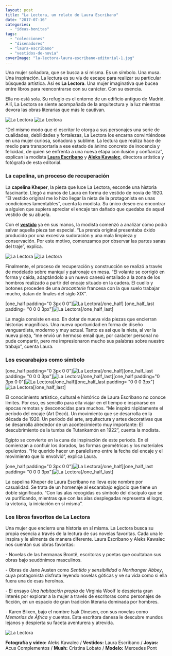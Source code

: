 ```yaml
---
layout: post
title: "La Lectora, un relato de Laura Escribano"
date: "2017-07-16"
categories: 
  - "ideas-bonitas"
tags: 
  - "colecciones"
  - "disenadores"
  - "laura-escribano"
  - "vestidos-de-novia"
coverImage: "la-lectora-laura-escribano-editorial-1.jpg"
---
```


Una mujer soñadora, que se busca a sí misma. Es un símbolo. Una musa. Una inspiración. La lectura es su vía de escape para realizar su particular búsqueda artística. Así es **La Lectora**. Una mujer imaginativa que bucea entre libros para reencontrarse con su carácter. Con su esencia.

Ella no está sola. Su refugio es el entorno de un edificio antiguo de Madrid. Allí, La Lectora se siente acompañada de la arquitectura y la luz mientras devora las obras literarias que más le cautivan.

![La Lectora](/images/la-lectora-laura-escribano-editorial-2.jpg) ![La Lectora](/images/la-lectora-laura-escribano-editorial-3.jpg)

“Del mismo modo que el escritor le otorga a sus personajes una serie de cualidades, debilidades y fortalezas, La Lectora los encarna convirtiéndose en una mujer curiosa, soñadora y sublime. La lectura que realiza hace de medio para transportarla a ese estado de ánimo concreto de inocencia y felicidad, de quien se enfrenta a una nueva etapa con ilusión y confianza”, explican la modista [**Laura Escribano**](https://www.lauraescribanoatelier.com/) y [**Aleks Kawalec**](http://www.alekskawalec.com), directora artística y fotógrafa de esta editorial.

### La capelina, un proceso de recuperación

La **capelina Kheper**, la pieza que luce La Lectora, esconde una historia fascinante. Llegó a manos de Laura en forma de vestido de novia de 1920. “El vestido original me lo hizo llegar la nieta de la protagonista en unas condiciones lamentables”, cuenta la modista. Su único deseo era encontrar a alguien que supiera apreciar el encaje tan dañado que quedaba de aquel vestido de su abuela.

Con el [**vestido**](https://petitpleasures.com/vestidos-de-novia/) ya en sus manos, la modista comenzó a analizar cómo podía salvar aquella pieza tan especial. “La prenda original presentaba óxido producido por una excesiva sudoración y una mala limpieza y conservación. Por este motivo, comenzamos por observar las partes sanas del traje”, explica.

![La Lectora](/images/la-lectora-laura-escribano-editorial-4.jpg) ![La Lectora](/images/la-lectora-laura-escribano-editorial-5.jpg)

Finalmente, el proceso de recuperación y construcción se realizó a través de modelado sobre maniquí y patronaje en mesa. “El volante se corrigió en forma y caída, adaptándolo a un nuevo canesú entallado a la zona de los hombros realizado a partir del encaje situado en la cadera. El cuello y botones proceden de una _brocanterie_ francesa con la que suelo trabajar mucho, datan de finales del siglo XIX”.

\[one\_half padding="0 3px 0 0"\]![La Lectora](/images/la-lectora-laura-escribano-editorial-6.jpg)\[/one\_half\] \[one\_half\_last padding= "0 0 0 3px"\]![La Lectora](/images/la-lectora-laura-escribano-editorial-7.jpg)\[/one\_half\_last\]

La magia consiste en eso. En dotar de nueva vida piezas que encierran historias magníficas. Una nueva oportunidad en forma de diseño vanguardista, moderno y muy actual. Tanto es así que la nieta, al ver la nueva pieza, “me envió un hermoso email que, por carácter personal no pude compartir, pero me impresionaron mucho sus palabras sobre nuestro trabajo”, cuenta Laura.

### Los escarabajos como símbolo

\[one\_half padding="0 3px 0 0"\]![La Lectora](/images/la-lectora-laura-escribano-editorial-9.jpg)\[/one\_half\]\[one\_half\_last padding= "0 0 0 3px"\]![La Lectora](/images/la-lectora-laura-escribano-editorial-8.jpg)\[/one\_half\_last\]\[one\_half padding="0 3px 0 0"\]![La Lectora](/images/la-lectora-laura-escribano-editorial-10.jpg)\[/one\_half\]\[one\_half\_last padding= "0 0 0 3px"\]![La Lectora](/images/la-lectora-laura-escribano-editorial-11.jpg)\[/one\_half\_last\]

El conocimiento artístico, cultural e histórico de Laura Escribano no conoce límites. Por eso, es sencillo para ella viajar en el tiempo e inspirarse en épocas remotas y desconocidas para muchos. “Me inspiró rápidamente el período del encaje (Art Decó). Un movimiento que se desarrolla en la década de 1920. Un período del arte, arquitectura y artes decorativas que se desarrolla alrededor de un acontecimiento muy importante: El descubrimiento de la tumba de Tutankamón en 1922”, cuenta la modista.

Egipto se convierte en la cuna de inspiración de este período. En él comienzan a confluir los dorados, las formas geométricas y los materiales opulentos. “He querido hacer un paralelismo entre la fecha del encaje y el movimiento que lo envolvió”, explica Laura.

\[one\_half padding="0 3px 0 0"\]![La Lectora](/images/la-lectora-laura-escribano-editorial-12.jpg)\[/one\_half\]\[one\_half\_last padding= "0 0 0 3px"\]![La Lectora](/images/la-lectora-laura-escribano-editorial-13.jpg)\[/one\_half\_last\]

La capelina Kheper de Laura Escribano no lleva este nombre por casualidad. Se trata de un homenaje al escarabajo egipcio que tiene un doble significado. “Con las alas recogidas es símbolo del discípulo que se va purificando, mientras que con las alas desplegadas representa el logro, la victoria, la iniciación en sí misma”.

### Los libros favoritos de La Lectora

Una mujer que encierra una historia en sí misma. La Lectora busca su propia esencia a través de la lectura de sus novelas favoritas. Cada una le inspira y le alimenta de manera diferente. Laura Escribano y Aleks Kawalec nos cuentan sus obras favoritas:

\- Novelas de las hermanas Brontë, escritoras y poetas que ocultaban sus obras bajo seudónimos masculinos.

\- Obras de Jane Austen como _Sentido y sensibilidad_ o _Northanger Abbey_, cuya protagonista disfruta leyendo novelas góticas y ve su vida como si ella fuera una de esas heroínas.

\- El ensayo _Una habitación propia_ de Virginia Woolf le despierta gran interés por explorar a la mujer a través de escritoras como personajes de ficción, en un espacio de gran tradición literaria dominada por hombres.

\- Karen Blixen, bajo el nombre Isak Dinesen, con sus novelas como _Memorias de África_ y cuentos. Esta escritora danesa le descubre mundos lejanos y despierta su faceta aventurera y atrevida.

![La Lectora](/images/la-lectora-laura-escribano-editorial-14.jpg)

**Fotografía y vídeo:** Aleks Kawalec / **Vestidos:** Laura Escribano / **Joyas:** Acus Complementos / **Muah:** Cristina Lobato / **Modelo:** Mercedes Pont
